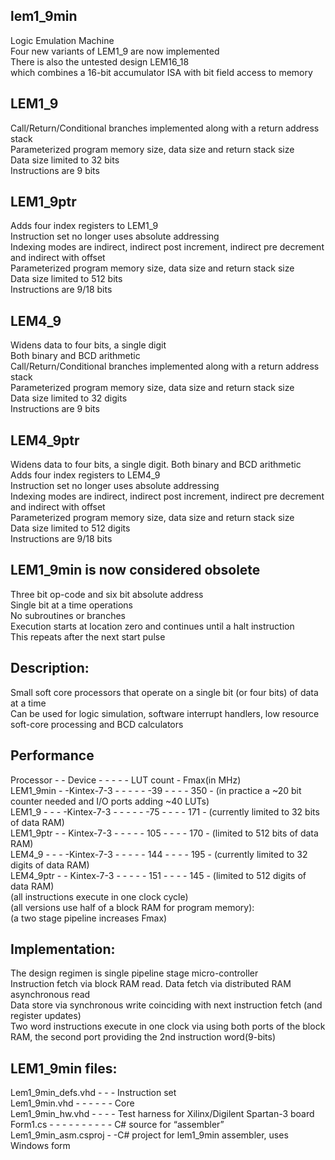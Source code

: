## lem1_9min  
Logic Emulation Machine  
Four new variants of LEM1_9 are now implemented  
There is also the untested design LEM16_18  
which combines a 16-bit accumulator ISA with bit field access to memory  

## LEM1_9  
Call/Return/Conditional branches implemented along with a return address stack   
Parameterized program memory size, data size and return stack size  
Data size limited to 32 bits  
Instructions are 9 bits  

## LEM1_9ptr  
Adds four index registers to LEM1_9  
Instruction set no longer uses absolute addressing  
Indexing modes are indirect, indirect post increment, indirect pre decrement and indirect with offset  
Parameterized program memory size, data size and return stack size  
Data size limited to 512 bits  
Instructions are 9/18 bits  

## LEM4_9  
Widens data to four bits, a single digit  
Both binary and BCD arithmetic  
Call/Return/Conditional branches implemented along with a return address stack  
Parameterized program memory size, data size and return stack size  
Data size limited to 32 digits  
Instructions are 9 bits  

## LEM4_9ptr  
Widens data to four bits, a single digit. Both binary and BCD arithmetic  
Adds four index registers to LEM4_9  
Instruction set no longer uses absolute addressing  
Indexing modes are indirect, indirect post increment, indirect pre decrement and indirect with offset  
Parameterized program memory size, data size and return stack size  
Data size limited to 512 digits  
Instructions are 9/18 bits  

## LEM1_9min is now considered obsolete  
Three bit op-code and six bit absolute address  
Single bit at a time operations  
No subroutines or branches  
Execution starts at location zero and continues until a halt instruction  
This repeats after the next start pulse  

## Description:   
Small soft core processors that operate on a single bit (or four bits) of data at a time  
Can be used for logic simulation, software interrupt handlers, low resource soft-core processing and BCD calculators  

## Performance  
Processor - - Device - - - - - LUT count - Fmax(in MHz)  
LEM1_9min  - -Kintex-7-3 - - - - - -39 - - - - 350 - (in practice a ~20 bit counter needed and I/O ports adding ~40 LUTs)  
LEM1_9 - - - -Kintex-7-3 - - - - - -75 - - - - 171 - (currently limited to 32 bits of data RAM)  
LEM1_9ptr - - Kintex-7-3 - - - - - 105 - - - - 170 - (limited to 512 bits of data RAM)  
LEM4_9 - - - -Kintex-7-3 - - - - - 144 - - - - 195 - (currently limited to 32 digits of data RAM)  
LEM4_9ptr - - Kintex-7-3 - - - - - 151 - - - - 145 - (limited to 512 digits of data RAM)  
(all instructions execute in one clock cycle)  
(all versions use half of a block RAM for program memory):  
(a two stage pipeline increases Fmax)  

## Implementation:  
The design regimen is single pipeline stage micro-controller  
Instruction fetch via block RAM read. Data fetch via distributed RAM asynchronous read  
Data store via synchronous write coinciding with next instruction fetch (and register updates)  
Two word instructions execute in one clock via using both ports of the block RAM, the second port providing the 2nd instruction word(9-bits)  

## LEM1_9min files:  
Lem1_9min_defs.vhd - - - Instruction set  
Lem1_9min.vhd - - - - - - Core  
Lem1_9min_hw.vhd - - - - Test harness for Xilinx/Digilent Spartan-3 board  
Form1.cs - - - - - - - - - - C# source for “assembler”  
Lem1_9min_asm.csproj - -C# project for lem1_9min assembler, uses Windows form  
